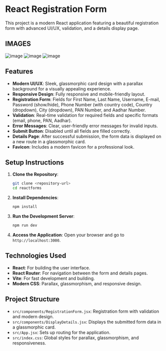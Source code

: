 # React Registration Form

This project is a modern React application featuring a beautiful registration form with advanced UI/UX, validation, and a details display page.
## IMAGES
![image](https://github.com/user-attachments/assets/b2aa3d63-2f89-4d1e-baaf-4326247d638e)
![image](https://github.com/user-attachments/assets/f81dddbe-e569-4192-b0fa-68ecd89ed8a5)
![image](https://github.com/user-attachments/assets/2c43727a-d3ca-4918-9a54-a509e7b18ce0)


## Features

- **Modern UI/UX**: Sleek, glassmorphic card design with a parallax background for a visually appealing experience.
- **Responsive Design**: Fully responsive and mobile-friendly layout.
- **Registration Form**: Fields for First Name, Last Name, Username, E-mail, Password (show/hide), Phone Number (with country code), Country (dropdown), City (dropdown), PAN Number, and Aadhar Number.
- **Validation**: Real-time validation for required fields and specific formats (email, phone, PAN, Aadhar).
- **Error Messages**: Clear, user-friendly error messages for invalid inputs.
- **Submit Button**: Disabled until all fields are filled correctly.
- **Details Page**: After successful submission, the form data is displayed on a new route in a glassmorphic card.
- **Favicon**: Includes a modern favicon for a professional look.

## Setup Instructions

1. **Clone the Repository**:

   ```bash
   git clone <repository-url>
   cd reactforms
   ```

2. **Install Dependencies**:

   ```bash
   npm install
   ```

3. **Run the Development Server**:

   ```bash
   npm run dev
   ```

4. **Access the Application**: Open your browser and go to `http://localhost:3000`.

## Technologies Used

- **React**: For building the user interface.
- **React Router**: For navigation between the form and details pages.
- **Vite**: For fast development and building.
- **Modern CSS**: Parallax, glassmorphism, and responsive design.

## Project Structure

- `src/components/RegistrationForm.jsx`: Registration form with validation and modern design.
- `src/components/DisplayDetails.jsx`: Displays the submitted form data in a glassmorphic card.
- `src/App.jsx`: Sets up routing for the application.
- `src/index.css`: Global styles for parallax, glassmorphism, and responsiveness.

